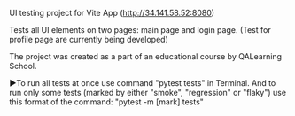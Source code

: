 UI testing project for Vite App (http://34.141.58.52:8080)

Tests all UI elements on two pages: main page and login page. (Test for profile page are currently being developed)

The project was created as a part of an educational course by QALearning School.

▶️To run all tests at once use command "pytest tests" in Terminal. 
And to run only some tests (marked by either "smoke", "regression" or "flaky") use this format of the command: "pytest -m [mark] tests"
